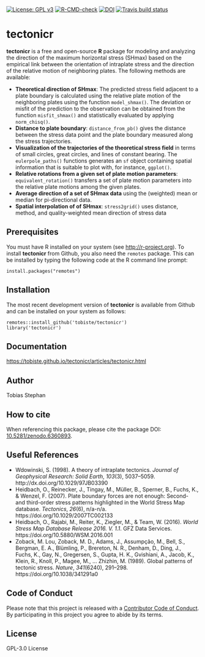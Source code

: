 <!-- badges: start -->
[![License: GPL v3](https://img.shields.io/badge/License-GPL%20v3-blue.svg)](http://www.gnu.org/licenses/gpl-3.0)
[![R-CMD-check](https://github.com/tobiste/tectonicr/workflows/R-CMD-check/badge.svg)](https://github.com/tobiste/tectonicr/actions)
[![DOI](https://zenodo.org/badge/DOI/10.5281/zenodo.6360893.svg)](https://doi.org/10.5281/zenodo.6360893)
[![Travis build status](https://travis-ci.com/tobiste/tectonicr.svg?branch=main)](https://travis-ci.com/tobiste/tectonicr)
<!-- badges: end -->

# tectonicr

**tectonicr** is a free and open-source **R** package for modeling and analyzing the direction of the maximum horizontal stress (SHmax) based on the empirical link between the orientation of intraplate stress and the direction of the relative motion of neighboring plates. The following methods are available:

- **Theoretical direction of SHmax**: The predicted stress field adjacent to a plate boundary is calculated using the relative plate motion of the  neighboring plates using the function `model_shmax()`. The deviation or misfit of the prediction to the observation can be obtained from the function `misfit_shmax()` and statistically evaluated by applying `norm_chisq()`.
- **Distance to plate boundary**: `distance_from_pb()` gives the distance between the stress data point and the plate boundary measured along the stress trajectories.
- **Visualization of the trajectories of the theoretical stress field** in terms of small circles, great circles, and lines of constant bearing. The `eulerpole_paths()` functions generates an  `sf` object containing spatial information that is suitable to plot with, for instance, `ggplot()`. 
- **Relative rotations from a given set of plate motion parameters**: `equivalent_rotation()` transfers a set of plate motion parameters into the relative plate motions among the given plates. 
- **Average direction of a set of SHmax data** using the (weighted) mean or median for pi-directional data. 
- **Spatial interpolation of of SHmax**: `stress2grid()` uses distance, method, and quality-weighted mean direction of stress data

## Prerequisites

You must have R installed on your system (see http://r-project.org). To install **tectonicr** from Github, you also need the `remotes` package. This can be installed by typing the following code at the R command line prompt:

```
install.packages("remotes")
```

## Installation

The most recent development version of **tectonicr** is available from Github and can be installed on your system as follows:

```
remotes::install_github('tobiste/tectonicr')
library('tectonicr')
```

## Documentation
https://tobiste.github.io/tectonicr/articles/tectonicr.html

## Author
Tobias Stephan

## How to cite
When referencing this package, please cite the package DOI: [10.5281/zenodo.6360893](https://doi.org/10.5281/zenodo.6360893).


## Useful References
- <div class="csl-entry">Wdowinski, S. (1998). A theory of intraplate tectonics. <i>Journal of Geophysical Research: Solid Earth</i>, <i>103</i>(3), 5037–5059. http://dx.doi.org/10.1029/97JB03390</div>

- <div class="csl-entry">Heidbach, O., Reinecker, J., Tingay, M., Müller, B., Sperner, B., Fuchs, K., &#38; Wenzel, F. (2007). Plate boundary forces are not enough: Second- and third-order stress patterns highlighted in the World Stress Map database. <i>Tectonics</i>, <i>26</i>(6), n/a-n/a. https://doi.org/10.1029/2007TC002133</div>

- <div class="csl-entry">Heidbach, O., Rajabi, M., Reiter, K., Ziegler, M., &#38; Team, W. (2016). <i>World Stress Map Database Release 2016. V. 1.1</i>. GFZ Data Services. https://doi.org/10.5880/WSM.2016.001</div>

- <div class="csl-entry">Zoback, M. Lou, Zoback, M. D., Adams, J., Assumpção, M., Bell, S., Bergman, E. A., Blümling, P., Brereton, N. R., Denham, D., Ding, J., Fuchs, K., Gay, N., Gregersen, S., Gupta, H. K., Gvishiani, A., Jacob, K., Klein, R., Knoll, P., Magee, M., … Zhizhin, M. (1989). Global patterns of tectonic stress. <i>Nature</i>, <i>341</i>(6240), 291–298. https://doi.org/10.1038/341291a0</div>

## Code of Conduct

Please note that this project is released with a [Contributor Code of Conduct](CODE_OF_CONDUCT.md). By participating in this project you agree to abide by its terms.

## License
GPL-3.0 License
